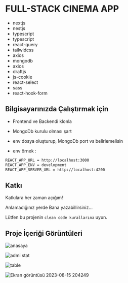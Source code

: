 

# FULL-STACK CINEMA APP

 * nextjs
 * nestjs
 * typescript
 * typescript
 * react-query
 * tailwidcss
 * axios
 * mongodb  
 * axios
 * draftjs
 * js-cookie
 * react-select
 * sass
 * react-hook-form







  
## Bilgisayarınızda Çalıştırmak için

* Frontend ve Backendi klonla
 * MongoDb kurulu olması şart
 * env dosya oluşturup, MongoDb port vs belirlemelisin
 
* env örnek :
```bash
REACT_APP_URL = http://localhost:3000
REACT_APP_ENV = development
REACT_APP_SERVER_URL = http://localhost:4200
```



  
## Katkı

Katkılara her zaman açığım!

Anlamadığınız yerde Bana yazabillirsiniz...

Lütfen bu projenin `clean code kurallarına` uyun.

  
## Proje İçeriği Görüntüleri

![anasaya](https://github.com/thekinv21/nextjs_movie_app/assets/92122363/d9da0e3a-ac4a-4f88-805a-ac99bf2af467)

![admi stat](https://github.com/thekinv21/nextjs_movie_app/assets/92122363/482db8e4-64ab-417c-bc39-87b21cb0469d)

![table](https://github.com/thekinv21/nextjs_movie_app/assets/92122363/23985b8c-81bf-4206-b409-32611a506ed0)

![Ekran görüntüsü 2023-08-15 204249](https://github.com/thekinv21/nextjs_movie_app/assets/92122363/0fd453c0-0d1c-498e-8a8d-b3221fa1c220)

  
